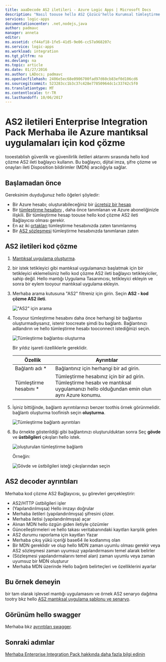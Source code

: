 ```yaml
---
title: aaaDecode AS2 iletileri - Azure Logic Apps | Microsoft Docs
description: "Nasıl toouse hello AS2 Çözücü'hello Kurumsal tümleştirme paketi de Azure mantıksal uygulamaları için"
services: logic-apps
documentationcenter: .net,nodejs,java
author: padmavc
manager: anneta
editor: 
ms.assetid: cf44af18-1fe5-41d5-9e06-cc57a968207c
ms.service: logic-apps
ms.workload: integration
ms.tgt_pltfrm: na
ms.devlang: na
ms.topic: article
ms.date: 01/27/2016
ms.author: LADocs; padmavc
ms.openlocfilehash: 2406e5ec68e0906700fad97d60cb83ef0d106cd6
ms.sourcegitcommit: 523283cc1b3c37c428e77850964dc1c33742c5f0
ms.translationtype: MT
ms.contentlocale: tr-TR
ms.lasthandoff: 10/06/2017
---
```

# <a name="decode-as2-messages-for-azure-logic-apps-with-hello-enterprise-integration-pack"></a>AS2 iletileri Enterprise Integration Pack Merhaba ile Azure mantıksal uygulamaları için kod çözme 

tooestablish güvenlik ve güvenilirlik iletileri aktarımı sırasında hello kod çözme AS2 ileti bağlayıcı kullanın. Bu bağlayıcı, dijital imza, şifre çözme ve onayları ileti Disposition bildirimler (MDN) aracılığıyla sağlar.

## <a name="before-you-start"></a>Başlamadan önce

Gereksinim duyduğunuz hello öğeleri şöyledir:

* Bir Azure hesabı; oluşturabileceğiniz bir [ücretsiz bir hesap](https://azure.microsoft.com/free)
* Bir [tümleştirme hesabını](logic-apps-enterprise-integration-create-integration-account.md) , daha önce tanımlanan ve Azure aboneliğinizle ilişkili. Bir tümleştirme hesap toouse hello kod çözme AS2 ileti Bağlayıcısı olması gerekir.
* En az iki [ortakları](logic-apps-enterprise-integration-partners.md) tümleştirme hesabınızda zaten tanımlanmış
* Bir [AS2 sözleşmesi](logic-apps-enterprise-integration-as2.md) tümleştirme hesabınızda tanımlanan zaten

## <a name="decode-as2-messages"></a>AS2 iletileri kod çözme

1. [Mantıksal uygulama oluşturma](../logic-apps/logic-apps-create-a-logic-app.md).

2. bir istek tetikleyici gibi mantıksal uygulamanızı başlatmak için bir tetikleyici eklemelisiniz hello kod çözme AS2 ileti bağlayıcı tetikleyiciler, sahip değil. Hello mantığı Uygulama Tasarımcısı, tetikleyici ekleyin ve sonra bir eylem tooyour mantıksal uygulama ekleyin.

3.  Merhaba arama kutusuna "AS2" filtreniz için girin. Seçin **AS2 - kod çözme AS2 ileti**.
   
    !["AS2" için arama](media/logic-apps-enterprise-integration-as2-decode/as2decodeimage1.png)

4. Tooyour tümleştirme hesabını daha önce herhangi bir bağlantısı oluşturmadıysanız, istenir toocreate şimdi bu bağlantı. Bağlantınızı adlandırın ve hello tümleştirme hesabı tooconnect istediğinizi seçin.
   
    ![Tümleştirme bağlantısı oluşturma](media/logic-apps-enterprise-integration-as2-decode/as2decodeimage2.png)

    Bir yıldız işareti özelliklerle gereklidir.

    | Özellik | Ayrıntılar |
    | --- | --- |
    | Bağlantı adı * |Bağlantınız için herhangi bir ad girin. |
    | Tümleştirme hesabını * |Tümleştirme hesabınız için bir ad girin. Tümleştirme hesabı ve mantıksal uygulamanızı hello olduğundan emin olun aynı Azure konumu. |

5.  İşiniz bittiğinde, bağlantı ayrıntılarınızı benzer toothis örnek görünmelidir. bağlantı oluşturma toofinish seçin **oluşturma**.

    ![Tümleştirme bağlantı ayrıntıları](media/logic-apps-enterprise-integration-as2-decode/as2decodeimage3.png)

6. Bu örnekte gösterildiği gibi bağlantınızı oluşturulduktan sonra Seç **gövde** ve **üstbilgileri** çıkışları hello istek.
   
    ![oluşturulan tümleştirme bağlantı](media/logic-apps-enterprise-integration-as2-decode/as2decodeimage4.png) 

    Örneğin:

    ![Gövde ve üstbilgileri isteği çıkışlarından seçin](media/logic-apps-enterprise-integration-as2-decode/as2decodeimage5.png) 

## <a name="as2-decoder-details"></a>AS2 decoder ayrıntıları

Merhaba kod çözme AS2 Bağlayıcısı, şu görevleri gerçekleştirir: 

* AS2/HTTP üstbilgileri işler
* (Yapılandırılmışsa) Hello imzayı doğrular
* Merhaba iletileri (yapılandırılmışsa) şifresini çözer.
* Merhaba iletisi (yapılandırılmışsa) açar
* Alınan MDN hello özgün giden iletiyle çözümler
* Güncelleştirmeleri ve hello takası veritabanındaki kayıtları karşılık gelen
* AS2 durumu raporlama için kayıtları Yazar
* Merhaba çıkış yükü içeriği base64 ile kodlanmış olan
* Bir MDN gereklidir ve olup hello MDN zaman uyumlu olması gerekir veya AS2 sözleşmesi zaman uyumsuz yapılandırmasını temel alarak belirler
* (Sözleşmesi yapılandırmalarını temel alan) zaman uyumlu veya zaman uyumsuz bir MDN oluşturur
* Merhaba MDN üzerinde Hello bağıntı belirteçleri ve özelliklerini ayarlar

## <a name="try-this-sample"></a>Bu örnek deneyin

bir tam olarak işlevsel mantığı uygulamasını ve örnek AS2 senaryo dağıtma tootry bkz hello [AS2 mantıksal uygulama şablonu ve senaryo](https://azure.microsoft.com/documentation/templates/201-logic-app-as2-send-receive/).

## <a name="view-hello-swagger"></a>Görünüm hello swagger
Merhaba bkz [ayrıntıları swagger](/connectors/as2/). 

## <a name="next-steps"></a>Sonraki adımlar
[Merhaba Enterprise Integration Pack hakkında daha fazla bilgi edinin](logic-apps-enterprise-integration-overview.md) 

